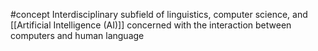 #concept
Interdisciplinary subfield of linguistics, computer science, and [[Artificial Intelligence (AI)]] concerned with the interaction between computers and human language